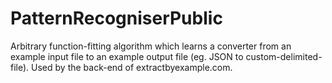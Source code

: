 # PatternRecogniserPublic
Arbitrary function-fitting algorithm which learns a converter from an example input file to an example output file (eg. JSON to custom-delimited-file). Used by the back-end of extractbyexample.com.
